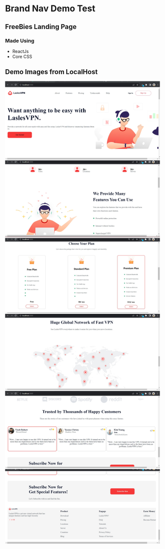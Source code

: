 # Brand Nav Demo Test
## FreeBies Landing Page
### Made Using
- ReactJs
- Core CSS
## Demo Images from LocalHost
![](./Final/Snap1.jpg)
![](./Final/snap2.jpg)
![](./Final/Snap3.jpg)
![](./Final/Snap4.jpg)
![](./Final/Snap5.jpg)
![](./Final/snap6.jpg)
